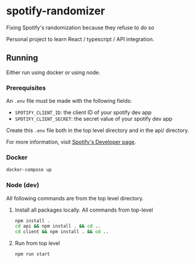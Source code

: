 # spotify-randomizer
Fixing Spotify's randomization because they refuse to do so 

Personal project to learn React / typescript / API integration. 

## Running
Either run using docker or using node. 

### Prerequisites
An `.env` file must be made with the following fields:
- `SPOTIFY_CLIENT_ID`: the client ID of your spotify dev app
- `SPOTIFY_CLIENT_SECRET`: the secret value of your spotify dev app

Create this `.env` file both in the top level directory and in the api/ directory.


For more information, visit [Spotify's Developer page](https://developer.spotify.com).

### Docker
```bash
docker-compose up
```

### Node (dev)
All following commands are from the top level directory.

1. Install all packages locally. All commands from top-level
    ```bash
    npm install .
    cd api && npm install . && cd ..
    cd client && npm install . && cd ..
    ```
2. Run from top level 
    ```bash
    npm run start
    ```